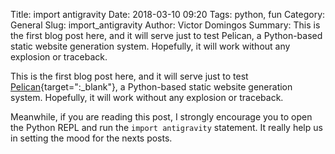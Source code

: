 Title: import antigravity
Date: 2018-03-10 09:20
Tags: python, fun
Category: General
Slug: import_antigravity
Author: Victor Domingos
Summary: This is the first blog post here, and it will serve just to test Pelican, a Python-based static website generation system. Hopefully, it will work without any explosion or traceback.

This is the first blog post here, and it will serve just to test [Pelican](https://blog.getpelican.com){target=":_blank"}, a Python-based static website generation system. Hopefully, it will work without any explosion or traceback.

Meanwhile, if you are reading this post, I strongly encourage you to open the Python REPL and run the `import antigravity` statement. It really help us in setting the mood for the nexts posts.
